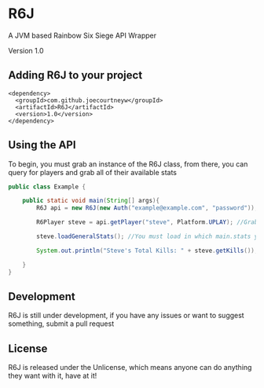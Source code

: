 # R6J
A JVM based Rainbow Six Siege API Wrapper

Version 1.0

## Adding R6J to your project
```
<dependency>
  <groupId>com.github.joecourtneyw</groupId>
  <artifactId>R6J</artifactId>
  <version>1.0</version>
</dependency>
```
## Using the API
To begin, you must grab an instance of the R6J class, from there, you can query for players and grab all of their available stats

```Java
public class Example {

    public static void main(String[] args){
        R6J api = new R6J(new Auth("example@example.com", "password")); //Creates a new instance of the api with the given ubisoft credentials

        R6Player steve = api.getPlayer("steve", Platform.UPLAY); //Grabs a player instance of steve on UPLAY

        steve.loadGeneralStats(); //You must load in which main.stats you want to read before attempting to read them

        System.out.println("Steve's Total Kills: " + steve.getKills()); //Prints out how many kills steve has

    }
}
```

## Development
R6J is still under development, if you have any issues or want to suggest something, submit a pull request

## License
R6J is released under the Unlicense, which means anyone can do anything they want with it, have at it!
